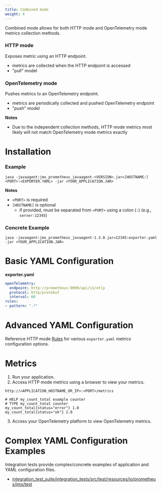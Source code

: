 ```yaml
---
title: Combined mode
weight: 4
---
```


Combined mode allows for both HTTP mode and OpenTelemetry mode metrics collection methods.

### HTTP mode

Exposes metric using an HTTP endpoint.

- metrics are collected when the HTTP endpoint is accessed
- "pull" model

### OpenTelemetry mode

Pushes metrics to an OpenTelemetry endpoint.

- metrics are periodically collected and pushed OpenTelemetry endpoint
- "push" model

**Notes**

-  Due to the independent collection methods, HTTP mode metrics most likely  will not match OpenTelemetry mode metrics exactly

# Installation

### Example

```shell
java -javaagent:jmx_prometheus_javaagent-<VERSION>.jar=[HOSTNAME:]<PORT>:<EXPORTER.YAML> -jar <YOUR_APPLICATION.JAR>
```

 **Notes**

- `<PORT>` is required
- `[HOSTNAME]` is optional
  - if provided, must be separated from `<PORT>` using a colon (`:`) (e.g., `server:12345`)

### Concrete Example

```shell
java -javaagent:jmx_prometheus_javaagent-1.3.0.jar=12345:exporter.yaml -jar <YOUR_APPLICATION.JAR>
```

# Basic YAML Configuration

**exporter.yaml**

```yaml
openTelemetry:
  endpoint: http://prometheus:9090/api/v1/otlp
  protocol: http/protobuf
  interval: 60
rules:
- pattern: ".*"
```

# Advanced YAML Configuration

Reference HTTP mode [Rules](../../http-mode/rules/) for various `exporter.yaml` metrics configuration options.

# Metrics

1. Run your application.
2. Access HTTP mode metrics using a browser to view your metrics.

```
http://<APPLICATION_HOSTNAME_OR_IP>:<PORT>/metrics
```

```
# HELP my_count_total example counter
# TYPE my_count_total counter
my_count_total{status="error"} 1.0
my_count_total{status="ok"} 2.0
```

3. Access your OpenTelemetry platform to view OpenTelemetry metrics.

#  Complex YAML Configuration Examples

 Integration tests  provide complex/concrete examples of application and YAML configuration files.

- [integration_test_suite/integration_tests/src/test/resources/io/prometheus/jmx/test](https://github.com/prometheus/jmx_exporter/tree/main/integration_test_suite/integration_tests/src/test/resources/io/prometheus/jmx/test)
